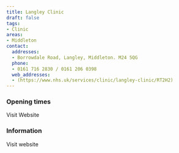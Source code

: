 ```yaml
---
title: Langley Clinic
draft: false
tags:
- Clinic
areas:
- Middleton
contact:
  addresses:
  - Borrowdale Road, Langley, Middleton. M24 5QG
  phone:
  - 0161 716 2830 / 0161 206 0398
  web_addresses:
  - (https://www.nhs.uk/services/clinic/langley-clinic/RT2H2)
---
```


### Opening times
Visit Website
### Information
Visit website
